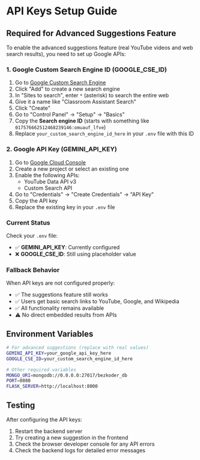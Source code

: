 # API Keys Setup Guide

## Required for Advanced Suggestions Feature

To enable the advanced suggestions feature (real YouTube videos and web search results), you need to set up Google APIs:

### 1. Google Custom Search Engine ID (GOOGLE_CSE_ID)

1. Go to [Google Custom Search Engine](https://cse.google.com/)
2. Click "Add" to create a new search engine
3. In "Sites to search", enter `*` (asterisk) to search the entire web
4. Give it a name like "Classroom Assistant Search"
5. Click "Create"
6. Go to "Control Panel" → "Setup" → "Basics"
7. Copy the **Search engine ID** (starts with something like `017576662512468239146:omuauf_lfve`)
8. Replace `your_custom_search_engine_id_here` in your `.env` file with this ID

### 2. Google API Key (GEMINI_API_KEY)

1. Go to [Google Cloud Console](https://console.cloud.google.com/)
2. Create a new project or select an existing one
3. Enable the following APIs:
   - YouTube Data API v3
   - Custom Search API
4. Go to "Credentials" → "Create Credentials" → "API Key"
5. Copy the API key
6. Replace the existing key in your `.env` file

### Current Status

Check your `.env` file:
- ✅ **GEMINI_API_KEY**: Currently configured
- ❌ **GOOGLE_CSE_ID**: Still using placeholder value

### Fallback Behavior

When API keys are not configured properly:
- ✅ The suggestions feature still works
- ✅ Users get basic search links to YouTube, Google, and Wikipedia
- ✅ All functionality remains available
- ⚠️ No direct embedded results from APIs

## Environment Variables

```bash
# For advanced suggestions (replace with real values)
GEMINI_API_KEY=your_google_api_key_here
GOOGLE_CSE_ID=your_custom_search_engine_id_here

# Other required variables
MONGO_URI=mongodb://0.0.0.0:27017/bezkoder_db
PORT=8080
FLASK_SERVER=http://localhost:8000
```

## Testing

After configuring the API keys:
1. Restart the backend server
2. Try creating a new suggestion in the frontend
3. Check the browser developer console for any API errors
4. Check the backend logs for detailed error messages
